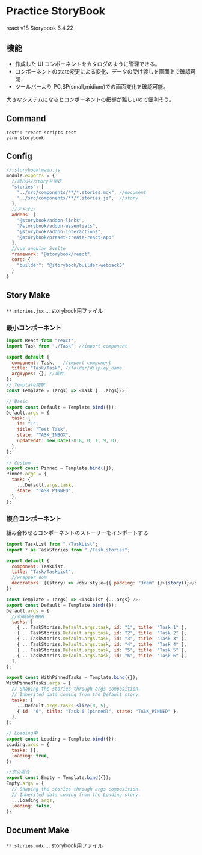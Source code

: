 # Practice StoryBook

react v18
Storybook 6.4.22


## 機能
- 作成した UI コンポーネントをカタログのように管理できる。
- コンポーネントのstate変更による変化、データの受け渡しを画面上で確認可能
- ツールバーより PC,SP(small,midium)での画面変化を確認可能。

大きなシステムになるとコンポーネントの把握が難しいので便利そう。





## Command
`test": "react-scripts test`   
`yarn storybook`



## Config 

``` js
//.storybook\main.js
module.exports = {
  //読み込むstoryを指定
  "stories": [
    "../src/components/**/*.stories.mdx", //document
    "../src/components/**/*.stories.js",  //story
  ],
  //アドオン
  addons: [
    "@storybook/addon-links",
    "@storybook/addon-essentials",
    "@storybook/addon-interactions",
    "@storybook/preset-create-react-app"
  ],
  //vue angular Svelte
  framework: "@storybook/react",
  core: {
    "builder": "@storybook/builder-webpack5"
  }
}
```



## Story Make

`**.stories.jsx` ... storybook用ファイル

### 最小コンポーネント
``` js
import React from "react";
import Task from "./Task"; //import component

export default {
  component: Task,   //import component
  title: "Task/Task", //folder/display_name
  argTypes: {}, //属性
};
// Template関数
const Template = (args) => <Task {...args}/>;

// Basic 
export const Default = Template.bind({});
Default.args = {
  task: {
    id: "1",
    title: "Test Task",
    state: "TASK_INBOX",
    updatedAt: new Date(2018, 0, 1, 9, 0),
  },
};

// Custom 
export const Pinned = Template.bind({});
Pinned.args = {
  task: {
    ...Default.args.task,
    state: "TASK_PINNED",
  },
};

```

### 複合コンポーネント

組み合わせるコンポーネントのストーリーをインポートする


``` js
import TaskList from "./TaskList";
import * as TaskStories from "./Task.stories";

export default {
  component: TaskList,
  title: "Task/TaskList",
  //wrapper dom
  decorators: [(story) => <div style={{ padding: "3rem" }}>{story()}</div>],
};

const Template = (args) => <TaskList {...args} />;
export const Default = Template.bind({});
Default.args = {
  //初期値を格納
  tasks: [
    { ...TaskStories.Default.args.task, id: "1", title: "Task 1" },
    { ...TaskStories.Default.args.task, id: "2", title: "Task 2" },
    { ...TaskStories.Default.args.task, id: "3", title: "Task 3" },
    { ...TaskStories.Default.args.task, id: "4", title: "Task 4" },
    { ...TaskStories.Default.args.task, id: "5", title: "Task 5" },
    { ...TaskStories.Default.args.task, id: "6", title: "Task 6" },
  ],
};

export const WithPinnedTasks = Template.bind({});
WithPinnedTasks.args = {
  // Shaping the stories through args composition.
  // Inherited data coming from the Default story.
  tasks: [
    ...Default.args.tasks.slice(0, 5),
    { id: "6", title: "Task 6 (pinned)", state: "TASK_PINNED" },
  ],
};

// Loading中
export const Loading = Template.bind({});
Loading.args = {
  tasks: [],
  loading: true,
};

//空の場合
export const Empty = Template.bind({});
Empty.args = {
  // Shaping the stories through args composition.
  // Inherited data coming from the Loading story.
  ...Loading.args,
  loading: false,
};

```




## Document Make

`**.stories.mdx` ... storybook用ファイル


